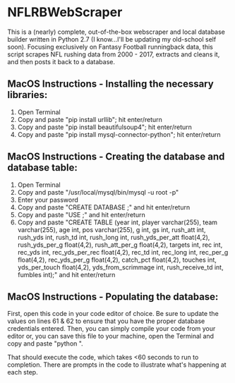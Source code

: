 # NFLRBWebScraper

This is a (nearly) complete, out-of-the-box webscraper and local database builder written in Python 2.7 (I know...I'll be updating my old-school self soon). Focusing exclusively on Fantasy Football runningback data, this script scrapes NFL rushing data from 2000 - 2017, extracts and cleans it, and then posts it back to a database.

## MacOS Instructions - Installing the necessary libraries:

1) Open Terminal
2) Copy and paste "pip install urllib"; hit enter/return
3) Copy and paste "pip install beautifulsoup4"; hit enter/return
4) Copy and paste "pip install mysql-connector-python"; hit enter/return

## MacOS Instructions - Creating the database and database table:

1) Open Terminal
2) Copy and paste "/usr/local/mysql/bin/mysql -u root -p"
3) Enter your password
4) Copy and paste "CREATE DATABASE <enter desired database name>;" and hit enter/return
5) Copy and paste "USE <enter database name>;" and hit enter/return
6) Copy and paste "CREATE TABLE <enter desired table name> (year int, player varchar(255), team varchar(255), age int, pos varchar(255), g int, gs int, rush_att int, rush_yds int, rush_td int, rush_long int, rush_yds_per_att float(4,2), rush_yds_per_g float(4,2), rush_att_per_g float(4,2), targets int, rec int, rec_yds int, rec_yds_per_rec float(4,2), rec_td int, rec_long int, rec_per_g float(4,2), rec_yds_per_g float(4,2), catch_pct float(4,2), touches int, yds_per_touch float(4,2), yds_from_scrimmage int, rush_receive_td int, fumbles int);" and hit enter/return
  
## MacOS Instructions - Populating the database:

First, open this code in your code editor of choice. Be sure to update the values on lines 61 & 62 to ensure that you have the proper database credentials entered. Then, you can simply compile your code from your editor or, you can save this file to your machine, open the Terminal and copy and paste "python <file path for datascraper.py>".
  
That should execute the code, which takes <60 seconds to run to completion. There are prompts in the code to illustrate what's happening at each step.
